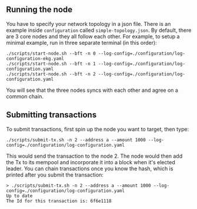 
## Running the node

You have to specify your network topology in a json file. There is an
example inside `configuration` called `simple-topology.json`. By default,
there are 3 core nodes and they all follow each other.
For example, to setup a minimal example, run in three separate terminal (in this order):

```
./scripts/start-node.sh --bft -n 0 --log-config=./configuration/log-configuration-ekg.yaml
./scripts/start-node.sh --bft -n 1 --log-config=./configuration/log-configuration.yaml
./scripts/start-node.sh --bft -n 2 --log-config=./configuration/log-configuration.yaml
```

You will see that the three nodes syncs with each other and agree on a common chain.

## Submitting transactions

To submit transactions, first spin up the node you want to target, then type:

```
./scripts/submit-tx.sh -n 2 --address a --amount 1000 --log-config=./configuration/log-configuration.yaml
```

This would send the transaction to the node 2. The node would then add the Tx
to its mempool and incorporate it into a block when it's elected leader.
You can chain transactions once you know the hash, which is printed after you
submit the transaction:

```
> ./scripts/submit-tx.sh -n 2 --address a --amount 1000 --log-config=./configuration/log-configuration.yaml
Up to date
The Id for this transaction is: 6f6e1118
```

